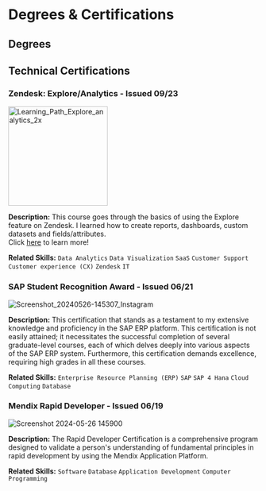 # Degrees & Certifications
## Degrees
## Technical Certifications
### Zendesk: Explore/Analytics - Issued 09/23
<img width="200" alt="Learning_Path_Explore_analytics_2x" src="https://github.com/yellowBrick01/awardsandcerts/assets/76761559/b7bdb421-2480-4851-9608-b906a946b7f4">

**Description:** This course goes through the basics of using the Explore feature on Zendesk. I learned how to create reports, dashboards, custom datasets and fields/attributes.<br/>
Click [here](https://www.credly.com/badges/146bf82d-0d13-47fd-9bba-ea200ab06ee4/public_url) to learn more!

**Related Skills:** `Data Analytics` `Data Visualization` `SaaS` `Customer Support` `Customer experience (CX)` `Zendesk` `IT` 

### SAP Student Recognition Award - Issued 06/21
![Screenshot_20240526-145307_Instagram](https://github.com/yellowBrick01/awardsandcerts/assets/76761559/ecfe440e-bf9c-40af-a068-1a1d3feb779a)

**Description:** This certification that stands as a testament to my extensive knowledge and proficiency in the SAP ERP platform. This certification is not easily attained; it necessitates the successful completion of several graduate-level courses, each of which delves deeply into various aspects of the SAP ERP system. Furthermore, this certification demands excellence, requiring high grades in all these courses.

**Related Skills:** `Enterprise Resource Planning (ERP)` `SAP` `SAP 4 Hana` `Cloud Computing` `Database`

### Mendix Rapid Developer - Issued 06/19
![Screenshot 2024-05-26 145900](https://github.com/yellowBrick01/awardsandcerts/assets/76761559/601922f0-3b8e-4428-8de3-f6c896396600)

**Description:** The Rapid Developer Certification is a comprehensive program designed to validate a person's understanding of fundamental principles in rapid development by using the Mendix Application Platform.

**Related Skills:** `Software` `Database` `Application Development` `Computer Programming`
